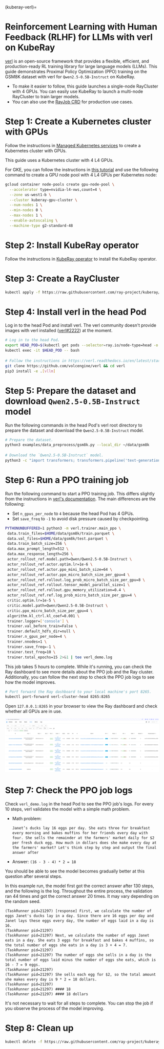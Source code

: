 (kuberay-verl)=
# Reinforcement Learning with Human Feedback (RLHF) for LLMs with verl on KubeRay

[verl](https://github.com/volcengine/verl) is an open-source framework that provides a flexible, efficient, and production-ready RL training library for large language models (LLMs).
This guide demonstrates Proximal Policy Optimization (PPO) training on the GSM8K dataset with verl for `Qwen2.5-0.5B-Instruct` on KubeRay.

* To make it easier to follow, this guide launches a single-node RayCluster with 4 GPUs.
You can easily use KubeRay to launch a multi-node RayCluster to train larger models.
* You can also use the [RayJob CRD](kuberay-rayjob-quickstart) for production use cases.

# Step 1: Create a Kubernetes cluster with GPUs

Follow the instructions in [Managed Kubernetes services](kuberay-k8s-setup) to create a Kubernetes cluster with GPUs.

This guide uses a Kubernetes cluster with 4 L4 GPUs.

For GKE, you can follow the instructions in [this tutorial](kuberay-gke-gpu-cluster-setup) and use the following command
to create a GPU node pool with 4 L4 GPUs per Kubernetes node:

```bash
gcloud container node-pools create gpu-node-pool \
  --accelerator type=nvidia-l4-vws,count=4 \
  --zone us-west1-b \
  --cluster kuberay-gpu-cluster \
  --num-nodes 1 \
  --min-nodes 0 \
  --max-nodes 1 \
  --enable-autoscaling \
  --machine-type g2-standard-48
```

# Step 2: Install KubeRay operator

Follow the instructions in [KubeRay operator](kuberay-operator-deploy) to install the KubeRay operator.

# Step 3: Create a RayCluster

```sh
kubectl apply -f https://raw.githubusercontent.com/ray-project/kuberay/master/ray-operator/config/samples/ray-cluster.verl.yaml
```

# Step 4: Install verl in the head Pod

Log in to the head Pod and install verl.
The verl community doesn't provide images with verl installed ([verl#2222](https://github.com/volcengine/verl/issues/2222)) at the moment.

```sh
# Log in to the head Pod.
export HEAD_POD=$(kubectl get pods --selector=ray.io/node-type=head -o custom-columns=POD:metadata.name --no-headers)
kubectl exec -it $HEAD_POD -- bash

# Follow the instructions in https://verl.readthedocs.io/en/latest/start/install.html#install-from-docker-image to install verl.
git clone https://github.com/volcengine/verl && cd verl
pip3 install -e .[vllm]
```

# Step 5: Prepare the dataset and download `Qwen2.5-0.5B-Instruct` model

Run the following commands in the head Pod's verl root directory to prepare the dataset and download the `Qwen2.5-0.5B-Instruct` model.

```sh
# Prepare the dataset.
python3 examples/data_preprocess/gsm8k.py --local_dir ~/data/gsm8k

# Download the `Qwen2.5-0.5B-Instruct` model.
python3 -c "import transformers; transformers.pipeline('text-generation', model='Qwen/Qwen2.5-0.5B-Instruct')"
```

# Step 6: Run a PPO training job

Run the following command to start a PPO training job.
This differs slightly from the instructions in [verl's documentation](https://verl.readthedocs.io/en/latest/start/quickstart.html#step-3-perform-ppo-training-with-the-instruct-model).
The main differences are the following:
* Set `n_gpus_per_node` to `4` because the head Pod has 4 GPUs.
* Set `save_freq` to `-1` to avoid disk pressure caused by checkpointing.

```sh
PYTHONUNBUFFERED=1 python3 -m verl.trainer.main_ppo \
 data.train_files=$HOME/data/gsm8k/train.parquet \
 data.val_files=$HOME/data/gsm8k/test.parquet \
 data.train_batch_size=256 \
 data.max_prompt_length=512 \
 data.max_response_length=256 \
 actor_rollout_ref.model.path=Qwen/Qwen2.5-0.5B-Instruct \
 actor_rollout_ref.actor.optim.lr=1e-6 \
 actor_rollout_ref.actor.ppo_mini_batch_size=64 \
 actor_rollout_ref.actor.ppo_micro_batch_size_per_gpu=4 \
 actor_rollout_ref.rollout.log_prob_micro_batch_size_per_gpu=8 \
 actor_rollout_ref.rollout.tensor_model_parallel_size=1 \
 actor_rollout_ref.rollout.gpu_memory_utilization=0.4 \
 actor_rollout_ref.ref.log_prob_micro_batch_size_per_gpu=4 \
 critic.optim.lr=1e-5 \
 critic.model.path=Qwen/Qwen2.5-0.5B-Instruct \
 critic.ppo_micro_batch_size_per_gpu=4 \
 algorithm.kl_ctrl.kl_coef=0.001 \
 trainer.logger=['console'] \
 trainer.val_before_train=False \
 trainer.default_hdfs_dir=null \
 trainer.n_gpus_per_node=4 \
 trainer.nnodes=1 \
 trainer.save_freq=-1 \
 trainer.test_freq=10 \
 trainer.total_epochs=15 2>&1 | tee verl_demo.log
```

This job takes 5 hours to complete. While it's running, you can check the Ray dashboard to see more details about the PPO job and the Ray cluster.
Additionally, you can follow the next step to check the PPO job logs to see how the model improves.

```sh
# Port forward the Ray dashboard to your local machine's port 8265.
kubectl port-forward verl-cluster-head 8265:8265
```

Open `127.0.0.1:8265` in your browser to view the Ray dashboard and check whether all GPUs are in use.

![Ray dashboard](../images/verl-ray-dashboard.png)

# Step 7: Check the PPO job logs

Check `verl_demo.log` in the head Pod to see the PPO job's logs.
For every 10 steps, verl validates the model with a simple math problem.

* Math problem:
  ```
  Janet’s ducks lay 16 eggs per day. She eats three for breakfast every morning and bakes muffins for her friends every day with four. She sells the remainder at the farmers' market daily for $2 per fresh duck egg. How much in dollars does she make every day at the farmers' market? Let's think step by step and output the final answer after
  ```
* Answer: `(16 - 3 - 4) * 2 = 18`

You should be able to see the model becomes gradually better at this question after several steps.

In this example run, the model first got the correct answer after 130 steps, and the following is the log.
Throughout the entire process, the validation ran 44 times and got the correct answer 20 times.
It may vary depending on the random seed.

```
(TaskRunner pid=21297) [response] First, we calculate the number of eggs Janet's ducks lay in a day. Since there are 16 eggs per day and Janet lays these eggs every day, the number of eggs laid in a day is 16.
(TaskRunner pid=21297)
(TaskRunner pid=21297) Next, we calculate the number of eggs Janet eats in a day. She eats 3 eggs for breakfast and bakes 4 muffins, so the total number of eggs she eats in a day is 3 + 4 = 7.
(TaskRunner pid=21297)
(TaskRunner pid=21297) The number of eggs she sells in a day is the total number of eggs laid minus the number of eggs she eats, which is 16 - 7 = 9 eggs.
(TaskRunner pid=21297)
(TaskRunner pid=21297) She sells each egg for $2, so the total amount she makes every day is 9 * 2 = 18 dollars.
(TaskRunner pid=21297)
(TaskRunner pid=21297) #### 18
(TaskRunner pid=21297) #### 18 dollars
```

It's not necessary to wait for all steps to complete.
You can stop the job if you observe the process of the model improving.

# Step 8: Clean up

```sh
kubectl delete -f https://raw.githubusercontent.com/ray-project/kuberay/master/ray-operator/config/samples/ray-cluster.verl.yaml
```